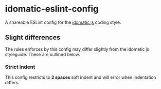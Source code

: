 # idomatic-eslint-config
A shareable ESLint config for the [idomatic js](https://github.com/rwaldron/idiomatic.js) coding style.

## Slight differences
The rules enforces by this config may differ slightly from the idomatic js
styleguide. These are outlined below.

### Strict Indent
This config restricts to **2 spaces** soft indent and will error when indentation differs.
